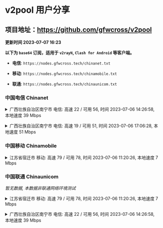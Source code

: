 # v2pool 用户分享
## 项目地址：<https://github.com/gfwcross/v2pool>
**更新时间 2023-07-07 16:23**


**以下为 `base64` 订阅，适用于 `v2rayN`, `Clash for Android` 等客户端。**

- **电信**: `https://nodes.gfwcross.tech/chinanet.txt`

- **移动**: `https://nodes.gfwcross.tech/chinamobile.txt`

- **联通**: `https://nodes.gfwcross.tech/chinaunicom.txt`


### 中国电信 Chinanet
<details><summary>广西壮族自治区南宁市 电信: 高速 22 / 可用 56, 时间 2023-07-06 14:26:58, 本地速度 39 Mbps</summary><p>可用节点订阅：https://transfer.sh/fkY7v70iGL/running.txt<br>高速节点订阅：https://transfer.sh/olt1rIfl6I/good.txt<br>低延迟节点订阅：https://transfer.sh/TDtIHJaKpe/low_delay.txt</p></details>
<p></p><details><summary>广西壮族自治区南宁市 电信: 高速 19 / 可用 51, 时间 2023-07-06 17:06:28, 本地速度 51 Mbps</summary><p>可用节点订阅：https://transfer.sh/1di3kNvxhf/running.txt<br>高速节点订阅：https://transfer.sh/3FSVTuj7LR/good.txt<br>低延迟节点订阅：https://transfer.sh/TRNy8ttLpN/low_delay.txt</p></details>
<p></p>

### 中国移动 Chinamobile
<details><summary>江苏省宿迁市 移动: 高速 79 / 可用 78, 时间 2023-07-06 11:20:26, 本地速度 7 Mbps</summary><p>可用节点订阅：https://transfer.sh/B2ioaQDmLd/running.txt<br>高速节点订阅：https://transfer.sh/nLdVzIyGEE/good.txt<br>低延迟节点订阅：https://transfer.sh/JgsOmxTwmz/low_delay.txt</p></details>
<p></p>

### 中国联通 Chinaunicom
<i>暂无数据, 本数据非联通网络环境测试</i>
<details><summary>江苏省宿迁市 移动: 高速 79 / 可用 78, 时间 2023-07-06 11:20:26, 本地速度 7 Mbps</summary><p>可用节点订阅：https://transfer.sh/B2ioaQDmLd/running.txt<br>高速节点订阅：https://transfer.sh/nLdVzIyGEE/good.txt<br>低延迟节点订阅：https://transfer.sh/JgsOmxTwmz/low_delay.txt</p></details>
<p></p><details><summary>广西壮族自治区南宁市 电信: 高速 22 / 可用 56, 时间 2023-07-06 14:26:58, 本地速度 39 Mbps</summary><p>可用节点订阅：https://transfer.sh/fkY7v70iGL/running.txt<br>高速节点订阅：https://transfer.sh/olt1rIfl6I/good.txt<br>低延迟节点订阅：https://transfer.sh/TDtIHJaKpe/low_delay.txt</p></details>
<p></p>